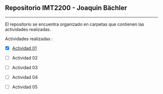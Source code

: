 ## Repositorio IMT2200 - Joaquin Bächler
-------
El repositorio se encuentra organizado en carpetas que contienen las actividades realizadas.

Actividades realizadas :

* [X] [Actividad 01](https://github.com/canija2000/IMT2200-Joaquin-Bachler/tree/main/actividad01)

* [ ] Actividad 02 
* [ ] Actividad 03
* [ ] Actividad 04
* [ ] Actividad 05

      
